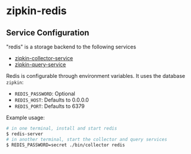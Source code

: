# zipkin-redis

## Service Configuration

"redis" is a storage backend to the following services
* [zipkin-collector-service](https://github.com/openzipkin/zipkin/blob/master/zipkin-collector-service/README.md)
* [zipkin-query-service](https://github.com/openzipkin/zipkin/blob/master/zipkin-query-service/README.md)

Redis is configurable through environment variables. It uses the database `zipkin`:

   * `REDIS_PASSWORD`: Optional
   * `REDIS_HOST`: Defaults to 0.0.0.0
   * `REDIS_PORT`: Defaults to 6379

Example usage:
```bash
# in one terminal, install and start redis
$ redis-server
# in another terminal, start the collector and query services
$ REDIS_PASSWORD=secret ./bin/collector redis
```
